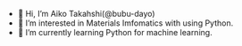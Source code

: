 - 👋 Hi, I’m Aiko Takahshi(@bubu-dayo)
- 👀 I’m interested in Materials Imfomatics with using Python.
- 🌱 I’m currently learning Python for machine learning.
